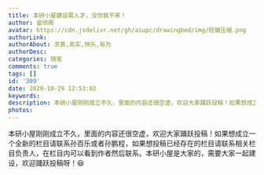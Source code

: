 ```yaml
---
title: 本研小屋建设需人才，没你我不来！
author: 留欣阁
avatar: https://cdn.jsdelivr.net/gh/aiupc/drawingbed/img/班徽压缩.png
authorLink: 
authorAbout: 求真,务实,快乐,有为
authorDesc: 
categories: 随笔
comments: true
tags: []
id: '309'
date: 2020-10-29 12:53:03
keywords:
description: 本研小屋刚刚成立不久，里面的内容还很空虚，欢迎大家踊跃投稿！如果想成立一个全新的栏目请联系孙百乐或者...
photos: 
---
```


本研小屋刚刚成立不久，里面的内容还很空虚，欢迎大家踊跃投稿！如果想成立一个全新的栏目请联系孙百乐或者孙鹏程，如果想投稿已经存在的栏目请联系相关栏目负责人，在栏目内可以看到作者然后联系。本研小屋是大家的，需要大家一起建设，欢迎踊跃投稿呀！:laughing: